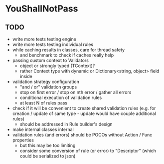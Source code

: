 YouShallNotPass
===

TODO
---

- write more tests testing engine
- write more tests testing individual rules
- while caching results in classes, care for thread safety
  - and benchmark to check if caches really help
- passing custom context to Validators
  - object or strongly typed (TContext)?
  - rather Context type with dynamic or Dictionary<string, object> field inside
- validation strategy configuration
  - "and / or" validation groups
  - stop on first error / stop on nth error / gather all errors
  - conditional execution of validation rules
  - at least N of rules pass
- check if it will be convenient to create shared validation rules (e.g. for creation / update of same type - update would have couple additional rules)
  - should be addressed in Rule builder's design
- make internal classes internal
- validation rules (and errors) should be POCOs without Action / Func properties
  - but this may be too limiting
  - consider some conversion of rule (or error) to "Descriptor" (which could be serialized to json)
